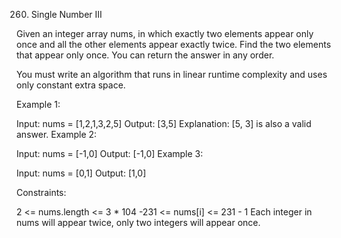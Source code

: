 260. Single Number III

Given an integer array nums, in which exactly two elements appear only once and all the other elements appear exactly twice. Find the two elements that appear only once. You can return the answer in any order.

You must write an algorithm that runs in linear runtime complexity and uses only constant extra space.

 

Example 1:

Input: nums = [1,2,1,3,2,5]
Output: [3,5]
Explanation:  [5, 3] is also a valid answer.
Example 2:

Input: nums = [-1,0]
Output: [-1,0]
Example 3:

Input: nums = [0,1]
Output: [1,0]
 

Constraints:

2 <= nums.length <= 3 * 104
-231 <= nums[i] <= 231 - 1
Each integer in nums will appear twice, only two integers will appear once.

